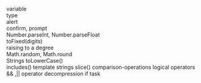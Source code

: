variable                                           
type                                       
alert                                    
confirm, prompt                            
Number.parseInt, Number.parseFloat        
toFixed(digits)                            
raising to a degree                                     
Math.random, Math.round                  
Strings
toLowerCase()   
includes()
template strings
slice()
comparison-operations
logical operators && ,||
operator decompression if 
task  
